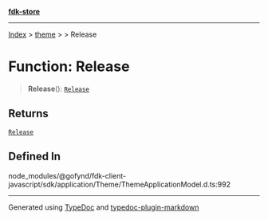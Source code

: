 [**fdk-store**](../../../README.md)
***

[Index](../../../API.md) > [theme](../../README.md) > [<internal>](../README.md) > Release

# Function: Release

> **Release**(): [`Release`](../type-aliases/type-alias.Release.md)

## Returns

[`Release`](../type-aliases/type-alias.Release.md)

## Defined In

node\_modules/@gofynd/fdk-client-javascript/sdk/application/Theme/ThemeApplicationModel.d.ts:992

***
Generated using [TypeDoc](https://typedoc.org/) and [typedoc-plugin-markdown](https://www.npmjs.com/package/typedoc-plugin-markdown)
